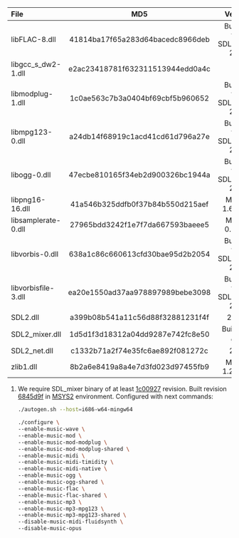 | File                |               MD5                |            Version            |
|:--------------------|:--------------------------------:|:-----------------------------:|
| libFLAC-8.dll       | 41814ba17f65a283d64bacedc8966deb | Bundled with SDL2_mixer 2.0.4 |
| libgcc_s_dw2-1.dll  | e2ac23418781f632311513944edd0a4c |              ???              |
| libmodplug-1.dll    | 1c0ae563c7b3a0404bf69cbf5b960652 | Bundled with SDL2_mixer 2.0.4 |
| libmpg123-0.dll     | a24db14f68919c1acd41cd61d796a27e | Bundled with SDL2_mixer 2.0.4 |
| libogg-0.dll        | 47ecbe810165f34eb2d900326bc1944a | Bundled with SDL2_mixer 2.0.4 |
| libpng16-16.dll     | 41a546b325ddfb0f37b84b550d215aef |        MSYS2 1.6.37-6         |
| libsamplerate-0.dll | 27965bdd3242f1e7f7da667593baeee5 |         MSYS2 0.1.9-1         |
| libvorbis-0.dll     | 638a1c86c660613cfd30bae95d2b2054 | Bundled with SDL2_mixer 2.0.4 |
| libvorbisfile-3.dll | ea20e1550ad37aa978897989bebe3098 | Bundled with SDL2_mixer 2.0.4 |
| SDL2.dll            | a399b08b541a11c56d88f32881231f4f |            2.0.22             |
| SDL2_mixer.dll      | 1d5d1f3d18312a04dd9287e742fc8e50 |  Built from git <sup>1</sup>  |
| SDL2_net.dll        | c1332b71a2f74e35fc6ae892f081272c |             2.0.1             |
| zlib1.dll           | 8b2a6e8419a8a4e7d3fd023d97455fb9 |        MSYS2 1.2.11-9         |

1. We require SDL_mixer binary of at least
   [1c00927](https://github.com/libsdl-org/SDL_mixer/commit/1c0092787398097360f7da745c7644fd32697f3b) revision.
   Built revision [6845d9f](https://github.com/libsdl-org/SDL_mixer/commit/6845d9f3cb3f35542f1ec7e74dba6b30bf968959)
   in [MSYS2](https://www.msys2.org/) environment. Configured with next commands:
   ``` bash
   ./autogen.sh --host=i686-w64-mingw64
   
   ./configure \
   --enable-music-wave \
   --enable-music-mod \
   --enable-music-mod-modplug \
   --enable-music-mod-modplug-shared \
   --enable-music-midi \
   --enable-music-midi-timidity \
   --enable-music-midi-native \
   --enable-music-ogg \
   --enable-music-ogg-shared \
   --enable-music-flac \
   --enable-music-flac-shared \
   --enable-music-mp3 \
   --enable-music-mp3-mpg123 \
   --enable-music-mp3-mpg123-shared \
   --disable-music-midi-fluidsynth \
   --disable-music-opus
   ```
